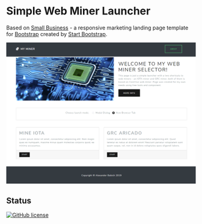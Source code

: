 # Simple Web Miner Launcher

Based on [Small Business](http://startbootstrap.com/template-overviews/small-business/) - a responsive marketing landing page template for [Bootstrap](http://getbootstrap.com/) created by [Start Bootstrap](http://startbootstrap.com/).

<img src="screenshot-127.0.0.1-61741-2019.02.19-18-53-21.png"/>
      

## Status

[![GitHub license](https://img.shields.io/badge/license-MIT-blue.svg)](https://raw.githubusercontent.com/liketaurus/MinerSelector/blob/master/LICENSE)
